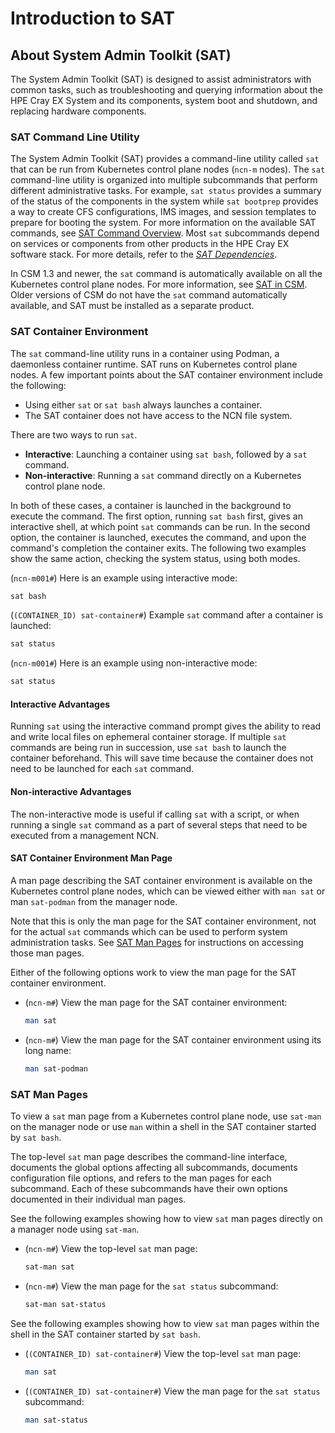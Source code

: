 # Introduction to SAT

## About System Admin Toolkit (SAT)

The System Admin Toolkit (SAT) is designed to assist administrators with common tasks, such as
troubleshooting and querying information about the HPE Cray EX System and its components, system
boot and shutdown, and replacing hardware components.

### SAT Command Line Utility

The System Admin Toolkit (SAT) provides a command-line utility called `sat` that can be run from
Kubernetes control plane nodes (`ncn-m` nodes). The `sat` command-line utility is organized into
multiple subcommands that perform different administrative tasks. For example, `sat status` provides
a summary of the status of the components in the system while `sat bootprep` provides a way to
create CFS configurations, IMS images, and session templates to prepare for booting the system. For
more information on the available SAT commands, see [SAT Command Overview](SAT_Command_Overview.md).
Most `sat` subcommands depend on services or components from other products in the HPE Cray EX software stack.
For more details, refer to the [*SAT Dependencies*](SAT_Dependencies.md).

In CSM 1.3 and newer, the `sat` command is automatically available on all the Kubernetes control
plane nodes. For more information, see [SAT in CSM](SAT_in_CSM.md). Older versions of CSM do not
have the `sat` command automatically available, and SAT must be installed as a separate product.

### SAT Container Environment

The `sat` command-line utility runs in a container using Podman, a daemonless container runtime. SAT
runs on Kubernetes control plane nodes. A few important points about the SAT container environment
include the following:

- Using either `sat` or `sat bash` always launches a container.
- The SAT container does not have access to the NCN file system.

There are two ways to run `sat`.

- **Interactive**: Launching a container using `sat bash`, followed by a `sat` command.
- **Non-interactive**: Running a `sat` command directly on a Kubernetes control plane node.

In both of these cases, a container is launched in the background to execute the command. The first
option, running `sat bash` first, gives an interactive shell, at which point `sat` commands can be
run. In the second option, the container is launched, executes the command, and upon the command's
completion the container exits. The following two examples show the same action, checking the system
status, using both modes.

(`ncn-m001#`) Here is an example using interactive mode:

```bash
sat bash
```

(`(CONTAINER_ID) sat-container#`) Example `sat` command after a container is launched:

```bash
sat status
```

(`ncn-m001#`) Here is an example using non-interactive mode:

```bash
sat status
```

#### Interactive Advantages

Running `sat` using the interactive command prompt gives the ability to read and write local files
on ephemeral container storage. If multiple `sat` commands are being run in succession, use `sat
bash` to launch the container beforehand. This will save time because the container does not need to
be launched for each `sat` command.

#### Non-interactive Advantages

The non-interactive mode is useful if calling `sat` with a script, or when running a single `sat`
command as a part of several steps that need to be executed from a management NCN.

#### SAT Container Environment Man Page

A man page describing the SAT container environment is available on the Kubernetes control plane
nodes, which can be viewed either with `man sat` or man `sat-podman` from the manager node.

Note that this is only the man page for the SAT container environment, not for the actual `sat`
commands which can be used to perform system administration tasks. See
[SAT Man Pages](#sat-man-pages) for instructions on accessing those man pages.

Either of the following options work to view the man page for the SAT container environment.

- (`ncn-m#`) View the man page for the SAT container environment:

  ```bash
  man sat
  ```

- (`ncn-m#`) View the man page for the SAT container environment using its long name:

  ```bash
  man sat-podman
  ```

### SAT Man Pages

To view a `sat` man page from a Kubernetes control plane node, use `sat-man` on the manager node or
use `man` within a shell in the SAT container started by `sat bash`.

The top-level `sat` man page describes the command-line interface, documents the global options
affecting all subcommands, documents configuration file options, and refers to the man pages for
each subcommand. Each of these subcommands have their own options documented in their individual man
pages.

See the following examples showing how to view `sat` man pages directly on a manager node using
`sat-man`.

- (`ncn-m#`) View the top-level `sat` man page:

  ```bash
  sat-man sat
  ```

- (`ncn-m#`) View the man page for the `sat status` subcommand:

  ```bash
  sat-man sat-status
  ```

See the following examples showing how to view `sat` man pages within the shell in the SAT container
started by `sat bash`.

- (`(CONTAINER_ID) sat-container#`) View the top-level `sat` man page:

  ```bash
  man sat
  ```

- (`(CONTAINER_ID) sat-container#`) View the man page for the `sat status` subcommand:

  ```bash
  man sat-status
  ```
